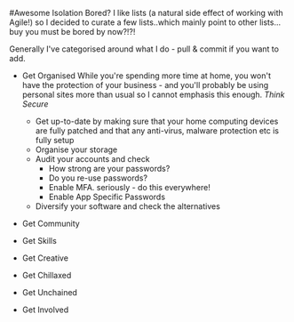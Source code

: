 

#Awesome Isolation
Bored? I like lists (a natural side effect of working with Agile!) so I decided to curate a few lists..which mainly point to other lists... buy you must be bored by now?!?!

Generally I've categorised around what I do - pull & commit if you want to add.


* Get Organised
While you're spending more time at home, you won't have the protection of your business - and you'll probably be using personal sites more than usual so I cannot emphasis this enough. *Think Secure*
	* Get up-to-date by making sure that your home computing devices are fully patched and that any anti-virus, malware protection etc is fully setup
	* Organise your storage
	* Audit your accounts and check 
		* How strong are your passwords?
		* Do you re-use passwords?
		* Enable MFA. seriously - do this everywhere!
		* Enable App Specific Passwords
	* Diversify your software and check the alternatives

* Get Community

* Get Skills

* Get Creative

* Get Chillaxed

* Get Unchained

* Get Involved
